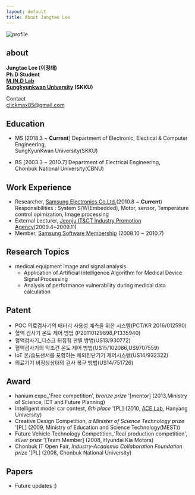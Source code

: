 ```yaml
---
layout: default
title: About Jungtae Lee
---
```




![profile](https://jungtae9lee.github.io/assets/img/profile.jpg)


## about
  **Jungtae Lee (이정태)**  
  **Ph.D Student**  
  **[M.IN.D Lab][1]**  
  **[Sungkyunkwan University][2] (SKKU)**


[1]: https://mindlab-skku.github.io/
[2]: http://www.skku.edu/

Contact  
clickmax85@gmail.com

## Education
- MS [2018.3 ~ **Current**]
Department of Electronic, Electical & Computer Engineering,  
SungKyunKwan University(SKKU)

- BS [2003.3 ~ 2010.7]
Department of Electrical Engineering,  
Chonbuk National University(CBNU)

## Work Experience
- Researcher, [Samsung Electronics Co.Ltd.][7](2010.8 ~ **Current**)  
  Responsibilities : System S/W(Embedded), Motor, sensor, Temperature control opimization, Image processing
- External Lecturer, [Jeonju IT&CT Industry Promotion Agency][8](2009.4~2009.11)
- Member, [Samsung Software Membership][9] (2008.10 ~ 2010.7)

[7]: http://www.samsung.com
[8]: http://www.jica.or.kr
[9]: http://secmem.org/

## Research Topics
- medical equipment image and signal analysis
	- Application of Artificial Intelligence Algorithm for Medical Device Signal Processing
	- Analysis of performance vulnerability during medical data calculation


## Patent
- POC 의료검사기의 배터리 사용성 예측을 위한 시스템(PCT/KR 2016/012590)
- 혈액 검사기 온도 제어 방법 (P20110129898,P1335940)
- 혈액검사기_디스크 뒤집힘 판별 방법(US13/930772)
- 혈액검사기의 악조건 온도 제어 방법(US15/102086,US9707559)
- IoT 온/습도센서를 포함하는 체외진단기기 제어시스템(US14/932322)
- 의료기기 비정상상태의 검사 복구 방법(US14/751726)


## Award
- hanium expo_'Free competition', *bronze prize* '[mentor] 
 (2013,Ministry of Science, ICT and Future Planning)
- Intelligent model car contest, *6th place* '[PL] 
 (2010, [ACE Lab](http://www.acelab.org/eng/), Hanyang University)
- Creative Design Competition, *a Minister of Science Technology prize* '[PL] 
(2009, Ministry of Education and Science Technology(MEST))
- Future Vehicle Technology Competition_'Real production competition', *silver prize* '[Team Member] 
(2008, Hyundai Kia Motors)
- Chonbuk IT Open Fair, *Industry-Academia Collaboration Foundation prize* '[PL] 
(2008, Chonbuk National University)


## Papers
- Future updates :)